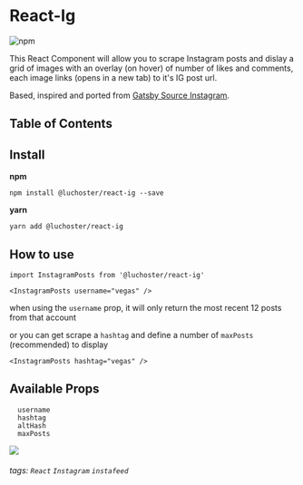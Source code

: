 React-Ig
===
![npm](https://img.shields.io/npm/v/@luchoster/react-ig?style=for-the-badge)


This React Component will allow you to scrape Instagram posts and dislay a grid of images with an overlay (on hover) of number of likes and comments, each image links (opens in a new tab) to it's IG post url.

Based, inspired and ported from [Gatsby Source Instagram](https://github.com/oorestisime/gatsby-source-instagram).

## Table of Contents

Install
---

**npm**

`npm install @luchoster/react-ig --save`

**yarn**

`yarn add @luchoster/react-ig`

How to use
---
`import InstagramPosts from '@luchoster/react-ig'`

`<InstagramPosts username="vegas" />`

when using the `username` prop, it will only return the most recent 12 posts from that account

or you can get scrape a `hashtag` and define a number of `maxPosts` (recommended) to display

`<InstagramPosts hashtag="vegas" />`


Available Props
---

```
  username
  hashtag
  altHash
  maxPosts
```

![](https://i.imgur.com/UJbkyd0.png)



###### tags: `React` `Instagram` `instafeed`

